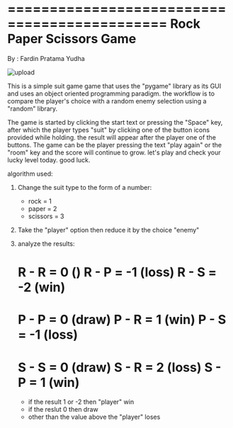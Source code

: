 =============================================
Rock Paper Scissors Game  
=============================================

By : Fardin Pratama Yudha

![upload](https://user-images.githubusercontent.com/49685686/95313876-370a5100-08c3-11eb-8cbf-c2ec45c91026.jpg)


This is a simple suit game game that uses the "pygame" library as 
its GUI and uses an object oriented programming paradigm. the workflow
is to compare the player's choice with a random enemy selection using 
a "random" library.

The game is started by clicking the start text or pressing the "Space" key, 
after which the player types "suit" by clicking one of the button icons 
provided while holding. the result will appear after the player one of the buttons. 
The game can be the player pressing the text "play again" or the "room" key and 
the score will continue to grow. let's play and check your lucky level today.
good luck.

algorithm used:
1. Change the suit type to the form of a number:
    - rock = 1
    - paper = 2
    - scissors = 3
2. Take the "player" option then reduce it by the choice "enemy"
3. analyze the results:

    R - R = 0 ()
    R - P = -1 (loss)
    R - S = -2 (win)
    =================

    P - P = 0 (draw)
    P - R = 1 (win)
    P - S = -1 (loss)
    =================

    S - S = 0 (draw)
    S - R = 2 (loss)
    S - P = 1 (win)
    =================

    - if the result 1 or -2 then "player" win
    - if the reslut 0 then draw
    - other than the value above the "player" loses